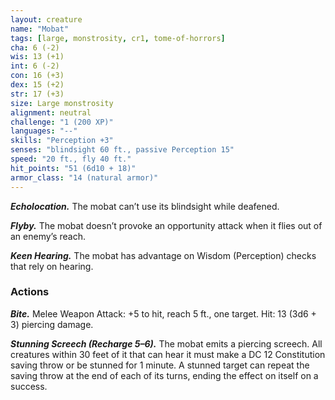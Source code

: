 ```yaml
---
layout: creature
name: "Mobat"
tags: [large, monstrosity, cr1, tome-of-horrors]
cha: 6 (-2)
wis: 13 (+1)
int: 6 (-2)
con: 16 (+3)
dex: 15 (+2)
str: 17 (+3)
size: Large monstrosity
alignment: neutral
challenge: "1 (200 XP)"
languages: "--"
skills: "Perception +3"
senses: "blindsight 60 ft., passive Perception 15"
speed: "20 ft., fly 40 ft."
hit_points: "51 (6d10 + 18)"
armor_class: "14 (natural armor)"
---
```


***Echolocation.*** The mobat can’t use its blindsight while deafened.

***Flyby.*** The mobat doesn’t provoke an opportunity attack when it flies out
of an enemy’s reach.

***Keen Hearing.*** The mobat has advantage on Wisdom (Perception)
checks that rely on hearing.

### Actions

***Bite.*** Melee Weapon Attack: +5 to hit, reach 5 ft., one target. Hit: 13
(3d6 + 3) piercing damage.

***Stunning Screech (Recharge 5–6).*** The mobat emits a piercing
screech. All creatures within 30 feet of it that can hear it must make a DC
12 Constitution saving throw or be stunned for 1 minute. A stunned target
can repeat the saving throw at the end of each of its turns, ending the effect
on itself on a success.
